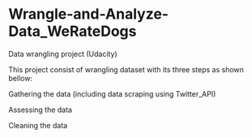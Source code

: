 # Wrangle-and-Analyze-Data_WeRateDogs
Data wrangling project (Udacity)

This project consist of wrangling dataset with its three steps as shown bellow:

   Gathering the data (including data scraping using Twitter_API)

   Assessing the data

   Cleaning the data

